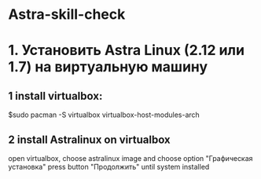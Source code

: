 # Astra-skill-check  
# 1.  Установить Astra Linux (2.12 или 1.7) на виртуальную машину  
## 1 install virtualbox:  
$sudo pacman -S virtualbox virtualbox-host-modules-arch  
## 2 install Astralinux on virtualbox   
open virtualbox, choose astralinux image and choose option "Графическая установка" press button "Продолжить" until system installed  
